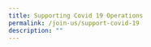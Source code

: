 ```yaml
---
title: Supporting Covid 19 Operations
permalink: /join-us/support-covid-19
description: ""
---
```


